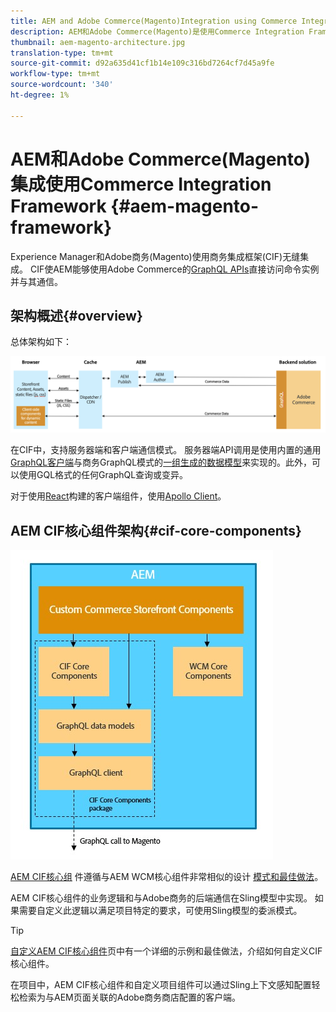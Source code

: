 ```yaml
---
title: AEM and Adobe Commerce(Magento)Integration using Commerce Integration Framework
description: AEM和Adobe Commerce(Magento)是使用Commerce Integration Framework(CIF)无缝集成的。 CIF使AEM能够访问Magento实例并通过GraphQL与Magento通信。 它还允许AEM作者使用产品和类别选择器以及产品控制台浏览从Magento按需获取的产品和类别数据。 此外，CIF提供开箱即用的店面，可加速商业项目。
thumbnail: aem-magento-architecture.jpg
translation-type: tm+mt
source-git-commit: d92a635d41cf1b14e109c316bd7264cf7d45a9fe
workflow-type: tm+mt
source-wordcount: '340'
ht-degree: 1%

---
```


# AEM和Adobe Commerce(Magento)集成使用Commerce Integration Framework {#aem-magento-framework}

Experience Manager和Adobe商务(Magento)使用商务集成框架(CIF)无缝集成。 CIF使AEM能够使用Adobe Commerce的[GraphQL APIs](https://devdocs.magento.com/guides/v2.4/graphql/)直接访问命令实例并与其通信。

## 架构概述{#overview}

总体架构如下：

![CIF架构概述](../assets/AEM_Magento_Architecture.png)

在CIF中，支持服务器端和客户端通信模式。
服务器端API调用是使用内置的通用[GraphQL客户端](https://github.com/adobe/commerce-cif-graphql-client)与商务GraphQL模式的[一组生成的数据模型](https://github.com/adobe/commerce-cif-magento-graphql)来实现的。此外，可以使用GQL格式的任何GraphQL查询或变异。

对于使用[React](https://reactjs.org/)构建的客户端组件，使用[Apollo Client](https://www.apollographql.com/docs/react/)。

## AEM CIF核心组件架构{#cif-core-components}

![AEM CIF核心组件架构](../assets/cif-component-architecture.jpg)

[AEM CIF核心组](https://github.com/adobe/aem-core-cif-components) 件遵循与AEM WCM核心组件非常相似的设计 [模式和最佳做法](https://github.com/adobe/aem-core-wcm-components)。

AEM CIF核心组件的业务逻辑和与Adobe商务的后端通信在Sling模型中实现。 如果需要自定义此逻辑以满足项目特定的要求，可使用Sling模型的委派模式。

>[!TIP]
>
>[自定义AEM CIF核心组件](../customizing/customize-cif-components.md)页中有一个详细的示例和最佳做法，介绍如何自定义CIF核心组件。

在项目中，AEM CIF核心组件和自定义项目组件可以通过Sling上下文感知配置轻松检索为与AEM页面关联的Adobe商务商店配置的客户端。
